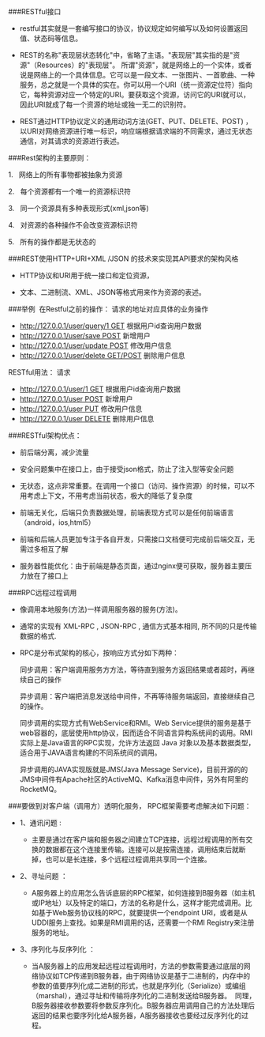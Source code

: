 ###RESTful接口
- restful其实就是一套编写接口的协议，协议规定如何编写以及如何设置返回值、状态码等信息。

- REST的名称"表现层状态转化"中，省略了主语。"表现层"其实指的是"资源"（Resources）的"表现层"。
  所谓"资源"，就是网络上的一个实体，或者说是网络上的一个具体信息。它可以是一段文本、一张图片、一首歌曲、一种服务，总之就是一个具体的实在。你可以用一个URI（统一资源定位符）指向它，每种资源对应一个特定的URI。要获取这个资源，访问它的URI就可以，因此URI就成了每一个资源的地址或独一无二的识别符。

- REST通过HTTP协议定义的通用动词方法(GET、PUT、DELETE、POST) ，以URI对网络资源进行唯一标识，响应端根据请求端的不同需求，通过无状态通信，对其请求的资源进行表述。 


###Rest架构的主要原则：
   
   1.   网络上的所有事物都被抽象为资源
   
   2.   每个资源都有一个唯一的资源标识符
   
   3.   同一个资源具有多种表现形式(xml,json等)
   
   4.   对资源的各种操作不会改变资源标识符
   
   5.   所有的操作都是无状态的
   
###REST使用HTTP+URI+XML /JSON 的技术来实现其API要求的架构风格
- HTTP协议和URI用于统一接口和定位资源，

- 文本、二进制流、XML、JSON等格式用来作为资源的表述。

###举例 
在Restful之前的操作： 请求的地址对应具体的业务操作 
- http://127.0.0.1/user/query/1 GET 根据用户id查询用户数据 
- http://127.0.0.1/user/save POST 新增用户 
- http://127.0.0.1/user/update POST 修改用户信息 
- http://127.0.0.1/user/delete GET/POST 删除用户信息

RESTful用法： 请求 
- http://127.0.0.1/user/1 GET 根据用户id查询用户数据 
- http://127.0.0.1/user POST 新增用户 
- http://127.0.0.1/user PUT 修改用户信息 
- http://127.0.0.1/user DELETE 删除用户信息


###RESTful架构优点：
   
- 前后端分离，减少流量

- 安全问题集中在接口上，由于接受json格式，防止了注入型等安全问题

- 无状态，这点非常重要。在调用一个接口（访问、操作资源）的时候，可以不用考虑上下文，不用考虑当前状态，极大的降低了复杂度

- 前端无关化，后端只负责数据处理，前端表现方式可以是任何前端语言（android，ios,html5）

- 前端和后端人员更加专注于各自开发，只需接口文档便可完成前后端交互，无需过多相互了解

- 服务器性能优化：由于前端是静态页面，通过nginx便可获取，服务器主要压力放在了接口上
   
   
###RPC远程过程调用
- 像调用本地服务(方法)一样调用服务器的服务(方法)。

- 通常的实现有 XML-RPC , JSON-RPC , 通信方式基本相同, 所不同的只是传输数据的格式.

- RPC是分布式架构的核心，按响应方式分如下两种：
  
  同步调用：客户端调用服务方方法，等待直到服务方返回结果或者超时，再继续自己的操作
  
  异步调用：客户端把消息发送给中间件，不再等待服务端返回，直接继续自己的操作。
  
  同步调用的实现方式有WebService和RMI。Web Service提供的服务是基于web容器的，底层使用http协议，因而适合不同语言异构系统间的调用。RMI实际上是Java语言的RPC实现，允许方法返回 Java 对象以及基本数据类型，适合用于JAVA语言构建的不同系统间的调用。
  
  异步调用的JAVA实现版就是JMS(Java Message Service)，目前开源的的JMS中间件有Apache社区的ActiveMQ、Kafka消息中间件，另外有阿里的RocketMQ。
  
###要做到对客户端（调用方）透明化服务， RPC框架需要考虑解决如下问题：
- 1、通讯问题 : 
    - 主要是通过在客户端和服务器之间建立TCP连接，远程过程调用的所有交换的数据都在这个连接里传输。连接可以是按需连接，调用结束后就断掉，也可以是长连接，多个远程过程调用共享同一个连接。 

- 2、寻址问题 ： 
    - A服务器上的应用怎么告诉底层的RPC框架，如何连接到B服务器（如主机或IP地址）以及特定的端口，方法的名称是什么，这样才能完成调用。比如基于Web服务协议栈的RPC，就要提供一个endpoint URI，或者是从UDDI服务上查找。如果是RMI调用的话，还需要一个RMI Registry来注册服务的地址。 

- 3、序列化与反序列化 ： 
    - 当A服务器上的应用发起远程过程调用时，方法的参数需要通过底层的网络协议如TCP传递到B服务器，由于网络协议是基于二进制的，内存中的参数的值要序列化成二进制的形式，也就是序列化（Serialize）或编组（marshal），通过寻址和传输将序列化的二进制发送给B服务器。 
同理，B服务器接收参数要将参数反序列化。B服务器应用调用自己的方法处理后返回的结果也要序列化给A服务器，A服务器接收也要经过反序列化的过程。

###